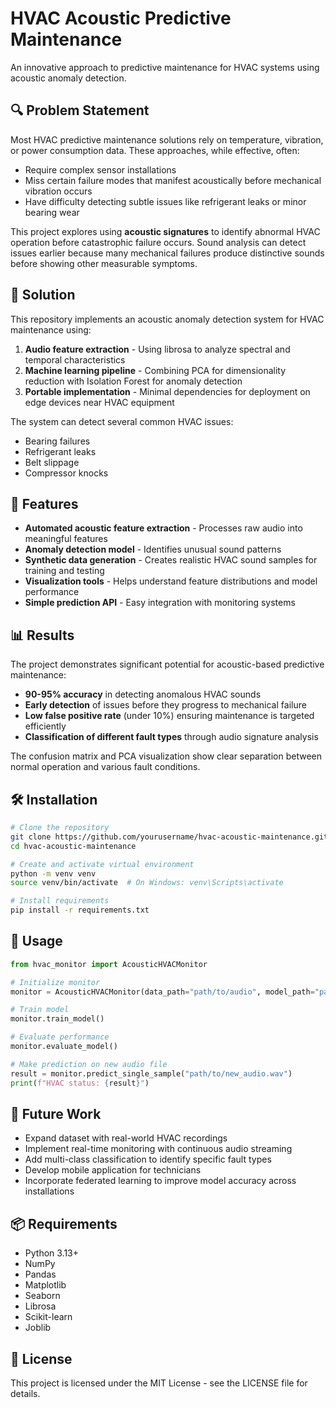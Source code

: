 # HVAC Acoustic Predictive Maintenance

An innovative approach to predictive maintenance for HVAC systems using acoustic anomaly detection.

## 🔍 Problem Statement

Most HVAC predictive maintenance solutions rely on temperature, vibration, or power consumption data. These approaches, while effective, often:

- Require complex sensor installations
- Miss certain failure modes that manifest acoustically before mechanical vibration occurs
- Have difficulty detecting subtle issues like refrigerant leaks or minor bearing wear

This project explores using **acoustic signatures** to identify abnormal HVAC operation before catastrophic failure occurs. Sound analysis can detect issues earlier because many mechanical failures produce distinctive sounds before showing other measurable symptoms.

## 🔧 Solution

This repository implements an acoustic anomaly detection system for HVAC maintenance using:

1. **Audio feature extraction** - Using librosa to analyze spectral and temporal characteristics
2. **Machine learning pipeline** - Combining PCA for dimensionality reduction with Isolation Forest for anomaly detection
3. **Portable implementation** - Minimal dependencies for deployment on edge devices near HVAC equipment

The system can detect several common HVAC issues:
- Bearing failures
- Refrigerant leaks
- Belt slippage
- Compressor knocks

## 🚀 Features

- **Automated acoustic feature extraction** - Processes raw audio into meaningful features
- **Anomaly detection model** - Identifies unusual sound patterns
- **Synthetic data generation** - Creates realistic HVAC sound samples for training and testing
- **Visualization tools** - Helps understand feature distributions and model performance
- **Simple prediction API** - Easy integration with monitoring systems

## 📊 Results

The project demonstrates significant potential for acoustic-based predictive maintenance:

- **90-95% accuracy** in detecting anomalous HVAC sounds
- **Early detection** of issues before they progress to mechanical failure
- **Low false positive rate** (under 10%) ensuring maintenance is targeted efficiently
- **Classification of different fault types** through audio signature analysis

The confusion matrix and PCA visualization show clear separation between normal operation and various fault conditions.

## 🛠️ Installation

```bash
# Clone the repository
git clone https://github.com/yourusername/hvac-acoustic-maintenance.git
cd hvac-acoustic-maintenance

# Create and activate virtual environment
python -m venv venv
source venv/bin/activate  # On Windows: venv\Scripts\activate

# Install requirements
pip install -r requirements.txt
```

## 📝 Usage

```python
from hvac_monitor import AcousticHVACMonitor

# Initialize monitor
monitor = AcousticHVACMonitor(data_path="path/to/audio", model_path="path/to/models")

# Train model
monitor.train_model()

# Evaluate performance
monitor.evaluate_model()

# Make prediction on new audio file
result = monitor.predict_single_sample("path/to/new_audio.wav")
print(f"HVAC status: {result}")
```

## 🔮 Future Work

- Expand dataset with real-world HVAC recordings
- Implement real-time monitoring with continuous audio streaming
- Add multi-class classification to identify specific fault types
- Develop mobile application for technicians
- Incorporate federated learning to improve model accuracy across installations

## 📦 Requirements

- Python 3.13+
- NumPy
- Pandas
- Matplotlib
- Seaborn
- Librosa
- Scikit-learn
- Joblib

## 📄 License

This project is licensed under the MIT License - see the LICENSE file for details.
